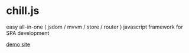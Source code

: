 # chill.js
easy all-in-one ( jsdom / mvvm / store / router ) javascript framework for SPA development

[demo site](https://highq77.github.io/chill.js)